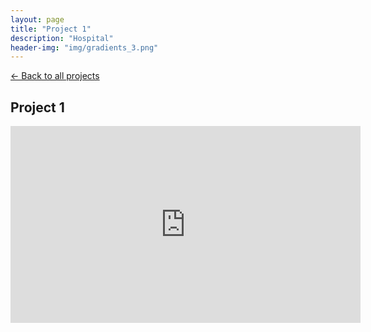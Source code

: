 ```yaml
---
layout: page
title: "Project 1"
description: "Hospital"
header-img: "img/gradients_3.png"
---
```


[← Back to all projects](https://laisdallemulle.github.io/projects/)

<h2>Project 1</h2>

<iframe width="560" height="315" src="https://www.youtube.com/embed/CEp_C5dlCbg" title="YouTube video player" frameborder="0" allow="accelerometer; autoplay; clipboard-write; encrypted-media; gyroscope; picture-in-picture; web-share" allowfullscreen></iframe>